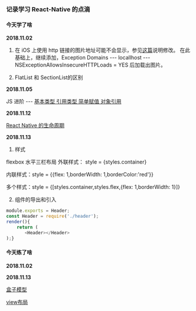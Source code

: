 ### 记录学习 React-Native 的点滴

#### 今天学了啥
**2018.11.02**

1. 在 iOS 上使用 http 链接的图片地址可能不会显示，参见[这篇](https://segmentfault.com/a/1190000002933776)说明修改。
在此基础上，继续添加，Exception Domains --- locallhost --- NSExceptionAllowsInsecureHTTPLoads = YES 后加载出图片。

2. FlatList 和 SectionList的区别 

**2018.11.05** 

JS 进阶 --- [基本类型 引用类型 简单赋值 对象引用](https://segmentfault.com/a/1190000002789651)

**2018.11.12** 

[React Native 的生命周期](http://note.youdao.com/noteshare?id=00e5e2e3040218d6d715eb7910413382)

**2018.11.13** 

1. 样式

flexbox 水平三栏布局
外联样式： style = {styles.container}

内联样式：style = {{flex: 1,borderWidth: 1,borderColor:'red'}}

多个样式：style = {[styles.container,styles.flex,{flex: 1,borderWidth: 1}]}

2. 组件的导出和引入

```javascript
module.exports = Header;
const Header = require('./header');
render(){
    return (
       <Header></Header>
);}
```

#### 今天练了啥
**2018.11.02**


**2018.11.13**

[盒子模型](https://github.com/XibHe/React-Native_StudyNotes/tree/master/React-Native%20练习/FlexBox)

[view布局](https://github.com/XibHe/React-Native_StudyNotes/tree/master/React-Native%20练习/ViewLayout)

